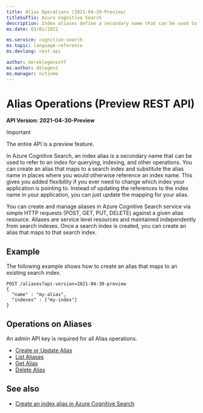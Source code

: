 ```yaml
---
title: Alias Operations (2021-04-30-Preview)
titleSuffix: Azure Cognitive Search
description: Index aliases define a secondary name that can be used to refer to an index for querying, indexing, and other operations.
ms.date: 03/01/2022

ms.service: cognitive-search
ms.topic: language-reference
ms.devlang: rest-api

author: dereklegenzoff
ms.author: delegenz
ms.manager: nitinme
---
```

# Alias Operations (Preview REST API)

**API Version: 2021-04-30-Preview**

> [!Important]
> The entire API is a preview feature.

In Azure Cognitive Search, an index alias is a secondary name that can be used to refer to an index for querying, indexing, and other operations. You can create an alias that maps to a search index and substitute the alias name in places where you would otherwise reference an index name. This gives you added flexibility if you ever need to change which index your application is pointing to. Instead of updating the references to the index name in your application, you can just update the mapping for your alias. 

You can create and manage aliases in Azure Cognitive Search service via simple HTTP requests (POST, GET, PUT, DELETE) against a given alias resource. Aliases are service level resources and maintained independently from search indexes. Once a search index is created, you can create an alias that maps to that search index.


## Example

The following example shows how to create an alias that maps to an existing search index.

```http 
POST /aliases?api-version=2021-04-30-preview
{   
  "name" : "my-alias",  
  "indexes" : ["my-index"]
}  
```

## Operations on Aliases  

An admin API key is required for all Alias operations.

+ [Create or Update Alias](create-or-update-alias.md)
+ [List Aliases](list-aliases.md)  
+ [Get Alias](get-alias.md)  
+ [Delete Alias](delete-alias.md)  

## See also  

+ [Create an index alias in Azure Cognitive Search](/azure/search/search-how-to-alias)   
